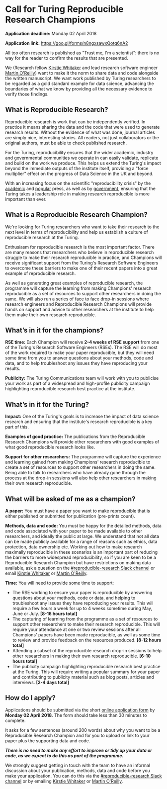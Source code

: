 # Call for Turing Reproducible Research Champions

**Application deadline:** Monday 02 April 2018

**Application link:** https://goo.gl/forms/n8ngxsawxQotq6nA2

All too often research is published as "Trust me, I'm a scientist": there is no
way for the reader to confirm the results that are presented.

We (Research fellow [Kirstie Whitaker](https://github.com/kirstiej) and
lead research software engineer [Martin O'Reilly](https://github.com/martintoreilly))
want to make it the norm to share data and code alongside the written manuscript.
We want work published by Turing researchers to be regarded as a gold standard
example for data science, advancing the boundaries of what we know by providing
all the necessary evidence to verify those findings.

## What is Reproducible Research?
Reproducible research is work that can be independently verified. In practice it
means sharing the data and the code that were used to generate research
results. Without the evidence of what was done, journal articles are simply
nice, interesting stories. All readers, not just collaborators or the original
authors, must be able to check published research.

For the Turing, reproducibility ensures that the wider academic, industry and
governmental communities we operate in can easily validate, replicate and build
on the work we produce. This helps us extend the Turing's impact beyond the
immediate outputs of the institute itself, providing a "force multiplier" effect
on the progress of Data Science in the UK and beyond.

With an increasing focus on the scientific "reproducibility crisis" by the
[academic](http://www.nature.com/news/1-500-scientists-lift-the-lid-on-reproducibility-1.19970)
and [popular](http://www.bbc.co.uk/news/science-environment-39054778) press, as
well as by [government](https://www.parliament.uk/business/committees/committees-a-z/commons-select/science-and-technology-committee/inquiries/parliament-2015/inquiry6/),
ensuring that the Turing takes a leadership role in making research reproducible
is more important than ever.

## What is a Reproducible Research Champion?

We're looking for Turing researchers who want to take their research to the
next level in terms of reproducibility and help us establish a culture of
reproducible research at the Turing.

Enthusiasm for reproducible research is the most important factor. There are many
reasons that researchers who believe in reproducible research struggle to make
their research reproducible in practice, and Champions will receive significant
support from the Turing's Research Software Engineers to overcome these barriers to
make one of their recent papers into a great example of reproducible research.

As well as generating great examples of reproducible research, the programme
will capture the learning from making Champions' research reproducible as a set
of resources to support other researchers in doing the same. We will also run a
series of face to face drop-in sessions where research engineers and Reproducible
Research Champions will provide hands on support and advice to other researchers
at the institute to help them make their own research reproducible.

## What’s in it for the champions?

**RSE time:** Each Champion will receive **2-4 weeks of RSE support** from
one of the Turing's Research Software Engineers (RSEs). The RSE will do most of
the work required to make your paper reproducible, but they will need some time
from you to answer questions about your methods, code and data, and to help
troubleshoot any issues they have reproducing your results.

**Publicity:** The Turing Communications team will work with you to publicise
your work as part of a widespread and high-profile publicity campaign
highlighting reproducible research best practice at the institute.

## What’s in it for the Turing?

**Impact:** One of the Turing's goals is to increase the impact of data science
research and ensuring that the institute's research reproducible is a key
part of this.

**Examples of good practice:** The publications from the Reproducible Research
Champions will provide other researchers with good examples of what good
reproducible research looks like.

**Support for other researchers:** The programme will capture the experience
and learning gained from making Champions' research reproducible to create a
set of resources to support other researchers in doing the same. Being able to
talk to researchers who have already gone through the process at the drop-in
sessions will also help other researchers in making their own research
reproducible.

## What will be asked of me as a champion?

**A paper:** You must have a paper you want to make reproducible that
is either published or submitted for publication (pre-prints count).

**Methods, data and code:** You must be happy for the detailed methods, data and
code associated with your paper to be made available to other researchers, and
ideally the public at large. We understand that not all data can be made
publicly available for a range of reasons such as ethics, data protection,
data ownership etc. Working out how to make research maximally reproducible in
these scenarios is an important part of reducing the barriers to more widespread
reproducibility, so if you are keen to be a Reproducible Research Champion but
have restrictions on making data available, ask a question on the
[#reproducible-research Slack channel](https://alan-turing-institute.slack.com/messages/C6XEYUQPR) or email [Kirstie Whitaker](mailto:kwhitaker@turing.ac.uk) or [Martin O'Reilly](mailto:moreilly@turing.ac.uk).

**Time:** You will need to provide some time to support:

- The RSE working to ensure your paper is reproducible by answering questions about
your methods, code or data, and helping to troubleshoot any issues they have
reproducing your results. This will require a few hours a week for up to 4 weeks
sometime during May, June or July. **[8-16 hours total]**
- The capturing of learning from the programme as a set of resources to support
other researchers to make their research reproducible. This will require your attendance
at one or two review sessions after all Champions' papers have been
made reproducible, as well as some time to review and provide feedback on the
resources produced. **[8-12 hours total]**
- Attending a subset of the reproducible research drop-in sessions to help other
researchers in making their own research reproducible. **[6-10 hours total]**
- The publicity campaign highlighting reproducible research best practice at the
Turing. This will require writing a popular summary for your paper and
contributing to publicity material such as blog posts, articles and interviews.
**[2-4 days total]**

## How do I apply?

Applications should be submitted via the short [online application form](https://goo.gl/forms/n8ngxsawxQotq6nA2) by **Monday 02 April 2018**.
The form should take less than 30 minutes to complete.

It asks for a few sentences (around 200 words) about why you want to be a Reproducible Research Champion
and for you to upload or link to your paper plus the supporting data and code.

***There is no need to make any effort to improve or tidy up your data or code,
as we expect to do this as part of the programme.***

We strongly suggest getting in touch with the team to have an informal
discussion about your publication, methods, data and code before you make your
application. You can do this via the
[#reproducible-research Slack channel](https://alan-turing-institute.slack.com/messages/C6XEYUQPR)
or by emailing [Kirstie Whitaker](mailto:kwhitaker@turing.ac.uk) or
[Martin O'Reilly](mailto:moreilly@turing.ac.uk).

